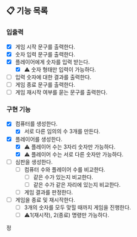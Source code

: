 ## 📋 기능 목록

### 입출력

- [x] 게임 시작 문구를 출력한다.
- [x] 숫자 입력 문구를 출력한다.
- [x] 플레이어에게 숫자를 입력 받는다.
    - [x] ⚠️ 숫자 형태만 입력이 가능하다.
- [ ] 입력 숫자에 대한 결과를 출력한다.
- [ ] 게임 종료 문구를 출력한다.
- [ ] 게임 재시작 여부를 묻는 문구를 출력한다.

### 구현 기능

- [x] 컴퓨터를 생성한다.
    - [x] 서로 다른 임의의 수 3개를 만든다.
- [x] 플레이어를 생성한다.
    - [x] ⚠️ 플레이어 수는 3자리 숫자만 가능하다.
    - [x] ⚠️ 플레이어 수는 서로 다른 숫자만 가능하다.
- [ ] 심판을 생성한다.
    - [ ] 컴퓨터 수와 플레이어 수를 비교한다.
        - [ ] 같은 수가 있는지 비교한다.
        - [ ] 같은 수가 같은 자리에 있는지 비교한다.
    - [ ] 게임 결과를 판정한다.
- [ ] 게임을 종료 및 재시작한다.
    - [ ] 3개의 숫자를 모두 맞힐 때까지 게임을 진행한다.
    - [ ] ⚠️1(재시작), 2(종료) 명령만 가능하다.

정
